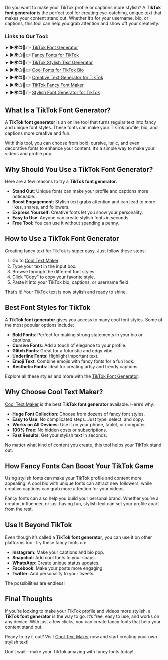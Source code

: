 Do you want to make your TikTok profile or captions more stylish? A **TikTok font generator** is the perfect tool for creating eye-catching, unique text that makes your content stand out. Whether it’s for your username, bio, or captions, this tool can help you grab attention and show off your creativity.  

### Links to Our Tool:  
➤ ►🌍📺📱👉 [TikTok Font Generator](https://www.cooltextmaker.com/)  
➤ ►🌍📺📱👉 [Fancy Fonts for TikTok](https://www.cooltextmaker.com/)  
➤ ►🌍📺📱👉 [TikTok Stylish Text Generator](https://www.cooltextmaker.com/)  
➤ ►🌍📺📱👉 [Cool Fonts for TikTok Bio](https://www.cooltextmaker.com/)  
➤ ►🌍📺📱👉 [Creative Text Generator for TikTok](https://www.cooltextmaker.com/)  
➤ ►🌍📺📱👉 [TikTok Fancy Font Maker](https://www.cooltextmaker.com/)  
➤ ►🌍📺📱👉 [Stylish Font Generator for TikTok](https://www.cooltextmaker.com/)  

## What Is a TikTok Font Generator?  
A **TikTok font generator** is an online tool that turns regular text into fancy and unique font styles. These fonts can make your TikTok profile, bio, and captions more creative and fun.  

With this tool, you can choose from bold, cursive, italic, and even decorative fonts to enhance your content. It’s a simple way to make your videos and profile pop.  

## Why Should You Use a TikTok Font Generator?  
Here are a few reasons to try a **TikTok font generator**:  
- **Stand Out**: Unique fonts can make your profile and captions more noticeable.  
- **Boost Engagement**: Stylish text grabs attention and can lead to more likes, shares, and followers.  
- **Express Yourself**: Creative fonts let you show your personality.  
- **Easy to Use**: Anyone can create stylish fonts in seconds.  
- **Free Tool**: You can use it without spending a penny.  

## How to Use a TikTok Font Generator  
Creating fancy text for TikTok is super easy. Just follow these steps:  
1. Go to [Cool Text Maker](https://www.cooltextmaker.com/).  
2. Type your text in the input box.  
3. Browse through the different font styles.  
4. Click “Copy” to copy your favorite style.  
5. Paste it into your TikTok bio, captions, or username field.  

That’s it! Your TikTok text is now stylish and ready to shine.  

## Best Font Styles for TikTok  
A **TikTok font generator** gives you access to many cool font styles. Some of the most popular options include:  
- **Bold Fonts**: Perfect for making strong statements in your bio or captions.  
- **Cursive Fonts**: Add a touch of elegance to your profile.  
- **Glitch Fonts**: Great for a futuristic and edgy vibe.  
- **Underline Fonts**: Highlight important text.  
- **Emoji Text**: Combine emojis with fancy fonts for a fun look.  
- **Aesthetic Fonts**: Ideal for creating artsy and trendy captions.  

Explore all these styles and more with the [TikTok Font Generator](https://www.cooltextmaker.com/).  

## Why Choose Cool Text Maker?  
[Cool Text Maker](https://www.cooltextmaker.com/) is the best **TikTok font generator** available. Here’s why:  
- **Huge Font Collection**: Choose from dozens of fancy font styles.  
- **Easy to Use**: No complicated steps. Just type, select, and copy.  
- **Works on All Devices**: Use it on your phone, tablet, or computer.  
- **100% Free**: No hidden costs or subscriptions.  
- **Fast Results**: Get your stylish text in seconds.  

No matter what kind of content you create, this tool helps your TikTok stand out.  

## How Fancy Fonts Can Boost Your TikTok Game  
Using stylish fonts can make your TikTok profile and content more appealing. A cool bio with unique fonts can attract new followers, while creative captions can grab more attention for your videos.  

Fancy fonts can also help you build your personal brand. Whether you’re a creator, influencer, or just having fun, stylish text can set your profile apart from the rest.  

## Use It Beyond TikTok  
Even though it’s called a **TikTok font generator**, you can use it on other platforms too. Try these fancy fonts on:  
- **Instagram**: Make your captions and bio pop.  
- **Snapchat**: Add cool fonts to your snaps.  
- **WhatsApp**: Create unique status updates.  
- **Facebook**: Make your posts more engaging.  
- **Twitter**: Add personality to your tweets.  

The possibilities are endless!  

## Final Thoughts  
If you’re looking to make your TikTok profile and videos more stylish, a **TikTok font generator** is the way to go. It’s free, easy to use, and works on any device. With just a few clicks, you can create fancy fonts that help your content stand out.  

Ready to try it out? Visit [Cool Text Maker](https://www.cooltextmaker.com/) now and start creating your own stylish text!  

Don’t wait—make your TikTok amazing with fancy fonts today!  

